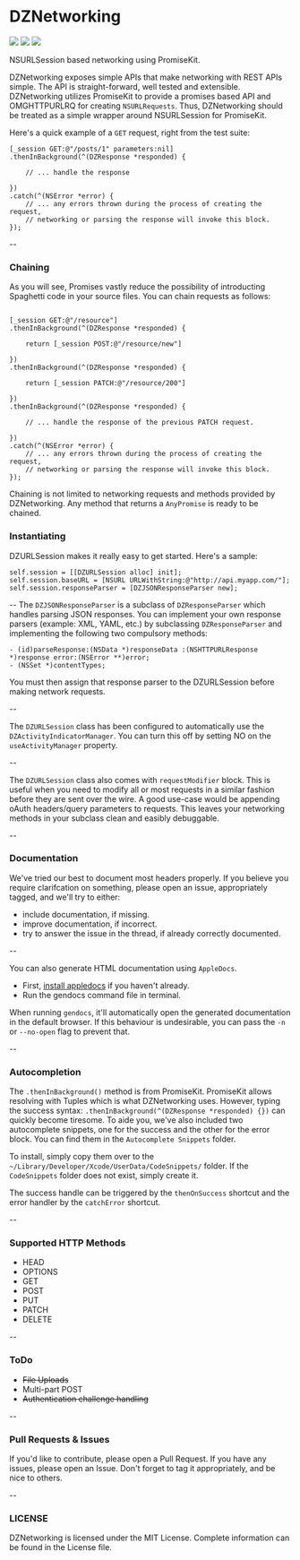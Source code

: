 # DZNetworking
<img src="https://api.travis-ci.org/DZNS/DZNetworking.svg" /> 
<img src="https://camo.githubusercontent.com/81fef85a8b1266b3890108413ab62ee96d8d39c9/68747470733a2f2f696d672e736869656c64732e696f2f636f636f61706f64732f6c2f496e7374616772616d4b69742e7376673f7374796c653d666c6174" /> 
<img src="https://camo.githubusercontent.com/c748fef80a903c7b5237f215139f9791c2d6cf8e/68747470733a2f2f696d672e736869656c64732e696f2f636f636f61706f64732f702f496e7374616772616d4b69742e7376673f7374796c653d666c6174" />

NSURLSession based networking using PromiseKit.

DZNetworking exposes simple APIs that make networking with REST APIs simple. The API is straight-forward, well tested and extensible. DZNetworking utilizes PromiseKit to provide a promises based API and OMGHTTPURLRQ for creating `NSURLRequests`. Thus, DZNetworking should be treated as a simple wrapper around NSURLSession for PromiseKit.

Here's a quick example of a `GET` request, right from the test suite:  
````obj-c
[_session GET:@"/posts/1" parameters:nil]
.thenInBackground(^(DZResponse *responded) {
    
    // ... handle the response
        
})
.catch(^(NSError *error) {
	// ... any errors thrown during the process of creating the request, 
	// networking or parsing the response will invoke this block.
});
````
--

### Chaining

As you will see, Promises vastly reduce the possibility of introducting Spaghetti code in your source files. You can chain requests as follows:  

````obj-c

[_session GET:@"/resource"]
.thenInBackground(^(DZResponse *responded) {
	
	return [_session POST:@"/resource/new"]
	
})
.thenInBackground(^(DZResponse *responded) {
	
	return [_session PATCH:@"/resource/200"]
	
})
.thenInBackground(^(DZResponse *responded) {
	
	// ... handle the response of the previous PATCH request.
	
})
.catch(^(NSError *error) {
	// ... any errors thrown during the process of creating the request, 
	// networking or parsing the response will invoke this block.
});

````

Chaining is not limited to networking requests and methods provided by DZNetworking. Any method that returns a `AnyPromise` is ready to be chained. 

### Instantiating

DZURLSession makes it really easy to get started. Here's a sample:

````obj-c
self.session = [[DZURLSession alloc] init];
self.session.baseURL = [NSURL URLWithString:@"http://api.myapp.com/"];
self.session.responseParser = [DZJSONResponseParser new];
```` 
--
The `DZJSONResponseParser` is a subclass of `DZResponseParser` which handles parsing JSON responses. You can implement your own response parsers (example: XML, YAML, etc.) by subclassing `DZResponseParser` and implementing the following two compulsory methods:

````obj-c
- (id)parseResponse:(NSData *)responseData :(NSHTTPURLResponse *)response error:(NSError **)error;
- (NSSet *)contentTypes;
````

You must then assign that response parser to the DZURLSession before making network requests. 

--
  
The `DZURLSession` class has been configured to automatically use the `DZActivityIndicatorManager`. You can turn this off by setting NO on the `useActivityManager` property.
  
--

The `DZURLSession` class also comes with `requestModifier` block. This is useful when you need to modify all or most requests in a similar fashion before they are sent over the wire. A good use-case would be appending oAuth headers/query parameters to requests. This leaves your networking methods in your subclass clean and easibly debuggable. 

--

### Documentation

We've tried our best to document most headers properly. If you believe you require clarifcation on something, please open an issue, appropriately tagged, and we'll try to either:
- include documentation, if missing.
- improve documentation, if incorrect.
- try to answer the issue in the thread, if already correctly documented.

--

You can also generate HTML documentation using `AppleDocs`.

- First, [install appledocs][1] if you haven't already.
- Run the gendocs command file in terminal. 

When running `gendocs`, it'll automatically open the generated documentation in the default browser. If this behaviour is undesirable, you can pass the `-n` or `--no-open` flag to prevent that.

--

### Autocompletion
The `.thenInBackground()` method is from PromiseKit. PromiseKit allows resolving with Tuples which is what DZNetworking uses. However, typing the success syntax: `.thenInBackground(^(DZResponse *responded) {})` can quickly become tiresome. To aide you, we've also included two autocomplete snippets, one for the success and the other for the error block. You can find them in the `Autocomplete Snippets` folder.   

To install, simply copy them over to the `~/Library/Developer/Xcode/UserData/CodeSnippets/` folder. If the `CodeSnippets` folder does not exist, simply create it.

The success handle can be triggered by the `thenOnSuccess` shortcut and the error handler by the `catchError` shortcut.

--

### Supported HTTP Methods

- HEAD
- OPTIONS
- GET
- POST
- PUT
- PATCH
- DELETE

--
### ToDo

- ~~File Uploads~~
- Multi-part POST
- ~~Authentication challenge handling~~

--
### Pull Requests & Issues
If you'd like to contribute, please open a Pull Request. If you have any issues, please open an Issue. Don't forget to tag it appropriately, and be nice to others.

--

### LICENSE
DZNetworking is licensed under the MIT License. Complete information can be found in the License file.

[1]: https://github.com/tomaz/appledoc#quick-install